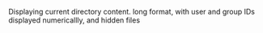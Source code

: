 Displaying current directory content. long format, with user and group IDs displayed numericallly, and hidden files
